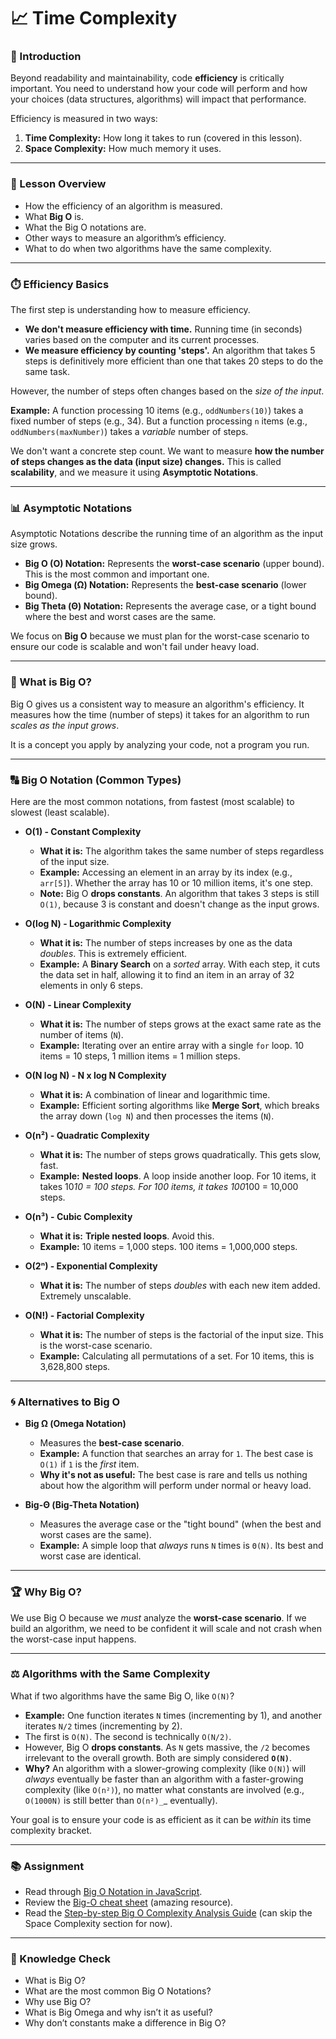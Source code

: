 # 📈 Time Complexity

### 🎯 Introduction

Beyond readability and maintainability, code **efficiency** is critically important. You need to understand how your code will perform and how your choices (data structures, algorithms) will impact that performance.

Efficiency is measured in two ways:

1.  **Time Complexity:** How long it takes to run (covered in this lesson).
2.  **Space Complexity:** How much memory it uses.

-----

### 📝 Lesson Overview

  * How the efficiency of an algorithm is measured.
  * What **Big O** is.
  * What the Big O notations are.
  * Other ways to measure an algorithm’s efficiency.
  * What to do when two algorithms have the same complexity.

-----

### ⏱️ Efficiency Basics

The first step is understanding how to measure efficiency.

  * **We don't measure efficiency with time.** Running time (in seconds) varies based on the computer and its current processes.
  * **We measure efficiency by counting 'steps'.** An algorithm that takes 5 steps is definitively more efficient than one that takes 20 steps to do the same task.

However, the number of steps often changes based on the *size of the input*.

**Example:** A function processing 10 items (e.g., `oddNumbers(10)`) takes a fixed number of steps (e.g., 34). But a function processing `n` items (e.g., `oddNumbers(maxNumber)`) takes a *variable* number of steps.

We don't want a concrete step count. We want to measure **how the number of steps changes as the data (input size) changes.** This is called **scalability**, and we measure it using **Asymptotic Notations**.

-----

### 📊 Asymptotic Notations

Asymptotic Notations describe the running time of an algorithm as the input size grows.

  * **Big O (O) Notation:** Represents the **worst-case scenario** (upper bound). This is the most common and important one.
  * **Big Omega (Ω) Notation:** Represents the **best-case scenario** (lower bound).
  * **Big Theta (Θ) Notation:** Represents the average case, or a tight bound where the best and worst cases are the same.

We focus on **Big O** because we must plan for the worst-case scenario to ensure our code is scalable and won't fail under heavy load.

-----

### 🤔 What is Big O?

Big O gives us a consistent way to measure an algorithm's efficiency. It measures how the time (number of steps) it takes for an algorithm to run *scales as the input grows*.

It is a concept you apply by analyzing your code, not a program you run.

-----

### 🔠 Big O Notation (Common Types)

Here are the most common notations, from fastest (most scalable) to slowest (least scalable).

  * **O(1) - Constant Complexity**

      * **What it is:** The algorithm takes the same number of steps regardless of the input size.
      * **Example:** Accessing an element in an array by its index (e.g., `arr[5]`). Whether the array has 10 or 10 million items, it's one step.
      * **Note:** Big O **drops constants**. An algorithm that takes 3 steps is still `O(1)`, because 3 is constant and doesn't change as the input grows.

  * **O(log N) - Logarithmic Complexity**

      * **What it is:** The number of steps increases by one as the data *doubles*. This is extremely efficient.
      * **Example:** A **Binary Search** on a *sorted* array. With each step, it cuts the data set in half, allowing it to find an item in an array of 32 elements in only 6 steps.

  * **O(N) - Linear Complexity**

      * **What it is:** The number of steps grows at the exact same rate as the number of items (`N`).
      * **Example:** Iterating over an entire array with a single `for` loop. 10 items = 10 steps, 1 million items = 1 million steps.

  * **O(N log N) - N x log N Complexity**

      * **What it is:** A combination of linear and logarithmic time.
      * **Example:** Efficient sorting algorithms like **Merge Sort**, which breaks the array down (`log N`) and then processes the items (`N`).

  * **O(n²) - Quadratic Complexity**

      * **What it is:** The number of steps grows quadratically. This gets slow, fast.
      * **Example:** **Nested loops**. A loop inside another loop. For 10 items, it takes 10*10 = 100 steps. For 100 items, it takes 100*100 = 10,000 steps.

  * **O(n³) - Cubic Complexity**

      * **What it is:** **Triple nested loops**. Avoid this.
      * **Example:** 10 items = 1,000 steps. 100 items = 1,000,000 steps.

  * **O(2ⁿ) - Exponential Complexity**

      * **What it is:** The number of steps *doubles* with each new item added. Extremely unscalable.

  * **O(N\!) - Factorial Complexity**

      * **What it is:** The number of steps is the factorial of the input size. This is the worst-case scenario.
      * **Example:** Calculating all permutations of a set. For 10 items, this is 3,628,800 steps.

-----

### 🌀 Alternatives to Big O

  * **Big Ω (Omega Notation)**

      * Measures the **best-case scenario**.
      * **Example:** A function that searches an array for `1`. The best case is `O(1)` if `1` is the *first* item.
      * **Why it's not as useful:** The best case is rare and tells us nothing about how the algorithm will perform under normal or heavy load.

  * **Big-Θ (Big-Theta Notation)**

      * Measures the average case or the "tight bound" (when the best and worst cases are the same).
      * **Example:** A simple loop that *always* runs `N` times is `Θ(N)`. Its best and worst case are identical.

-----

### 🏆 Why Big O?

We use Big O because we *must* analyze the **worst-case scenario**. If we build an algorithm, we need to be confident it will scale and not crash when the worst-case input happens.

-----

### ⚖️ Algorithms with the Same Complexity

What if two algorithms have the same Big O, like `O(N)`?

  * **Example:** One function iterates `N` times (incrementing by 1), and another iterates `N/2` times (incrementing by 2).
  * The first is `O(N)`. The second is technically `O(N/2)`.
  * However, Big O **drops constants**. As `N` gets massive, the `/2` becomes irrelevant to the overall growth. Both are simply considered **`O(N)`**.
  * **Why?** An algorithm with a slower-growing complexity (like `O(N)`) will *always* eventually be faster than an algorithm with a faster-growing complexity (like `O(n²)`), no matter what constants are involved (e.g., `O(1000N)` is still better than `O(n²)_`\_ eventually).

Your goal is to ensure your code is as efficient as it can be *within* its time complexity bracket.

-----

### 📚 Assignment

  * Read through [Big O Notation in JavaScript](https://www.doabledanny.com/big-o-notation-in-javascript).
  * Review the [Big-O cheat sheet](https://www.bigocheatsheet.com/) (amazing resource).
  * Read the [Step-by-step Big O Complexity Analysis Guide](https://www.google.com/search?q=https://www.freecodecamp.org/news/big-o-complexity-analysis-guide-with-javascript-examples/) (can skip the Space Complexity section for now).

-----

### 🧠 Knowledge Check

  * What is Big O?
  * What are the most common Big O Notations?
  * Why use Big O?
  * What is Big Omega and why isn’t it as useful?
  * Why don’t constants make a difference in Big O?